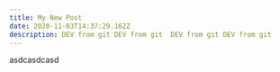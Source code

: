 ```yaml
---
title: My New Post
date: 2020-11-03T14:37:29.162Z
description: DEV from git DEV from git  DEV from git DEV from git 
---
```

asdcasdcasd
